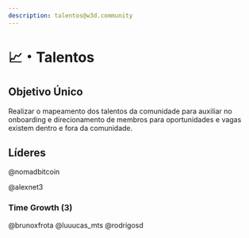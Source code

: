```yaml
---
description: talentos@w3d.community
---
```


# 📈・Talentos

## **Objetivo Único**

Realizar o mapeamento dos talentos da comunidade para auxiliar no onboarding e direcionamento de membros para oportunidades e vagas existem dentro e fora da comunidade.

## Líderes

@nomadbitcoin 

@alexnet3 

### **Time Growth (3)**
@brunoxfrota
@luuucas_mts
@rodrigosd
